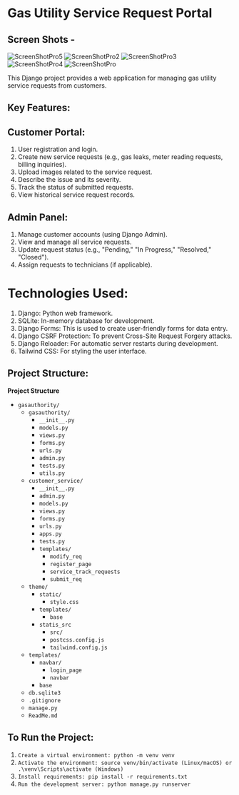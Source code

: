# Gas Utility Service Request Portal

## Screen Shots -
![ScreenShotPro5](https://github.com/user-attachments/assets/f00a14d2-f4b3-4dd1-a0d1-919a3c1a7a52)
![ScreenShotPro2](https://github.com/user-attachments/assets/03e279b2-bbcf-4cb0-9a46-18bc6a223c5e)
![ScreenShotPro3](https://github.com/user-attachments/assets/763faebb-198b-4d4f-8303-21d7e8c81684)
![ScreenShotPro4](https://github.com/user-attachments/assets/b2c3aaba-c5a0-4755-bb1f-b66dfca30837)
![ScreenShotPro](https://github.com/user-attachments/assets/55e84473-018b-4e09-87cd-da1b0ab5a50e)


This Django project provides a web application for managing gas utility service requests from customers.

## Key Features:

## Customer Portal:
1. User registration and login.
2. Create new service requests (e.g., gas leaks, meter reading requests, billing inquiries).
3. Upload images related to the service request.
4. Describe the issue and its severity.
5. Track the status of submitted requests.
6. View historical service request records.

## Admin Panel:
1. Manage customer accounts (using Django Admin).
2. View and manage all service requests.
3. Update request status (e.g., "Pending," "In Progress," "Resolved," "Closed").
4. Assign requests to technicians (if applicable).

# Technologies Used:
1. Django: Python web framework.
2. SQLite: In-memory database for development.
3. Django Forms: This is used to create user-friendly forms for data entry.
4. Django CSRF Protection: To prevent Cross-Site Request Forgery attacks.
5. Django Reloader: For automatic server restarts during development.
6. Tailwind CSS: For styling the user interface.

## Project Structure:
**Project Structure**

*   `gasauthority/` 
    *   `gasauthority/` 
        *   `__init__.py`
        *   `models.py` 
        *   `views.py`
        *   `forms.py`
        *   `urls.py`
        *   `admin.py`
        *   `tests.py` 
        *   `utils.py` 
    *   `customer_service/` 
        *   `__init__.py`
        *   `admin.py`
        *   `models.py` 
        *   `views.py`
        *   `forms.py`
        *   `urls.py`
        *   `apps.py`
        *   `tests.py`
        *   `templates/`
            *  `modify_req`
            *  `register_page`
            *  `service_track_requests`
            *  `submit_req` 
    *   `theme/`
        *   `static/`
            *  `style.css` 
        *   `templates/`
             *   `base`
        *   `statis_src` 
            *   `src/` 
            *   `postcss.config.js`
            *   `tailwind.config.js` 
    *   `templates/` 
        *  `navbar/`
            * `login_page`
            * `navbar`
        * `base`
    *   `db.sqlite3`
    *   `.gitignore`
    *   `manage.py`
    *   `ReadMe.md`
    

## To Run the Project:

1. ```Create a virtual environment: python -m venv venv```
2. ```Activate the environment: source venv/bin/activate (Linux/macOS) or .\venv\Scripts\activate (Windows)```
3. ```Install requirements: pip install -r requirements.txt```
4. ```Run the development server: python manage.py runserver```
